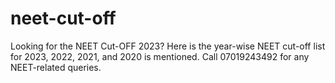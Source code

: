 # neet-cut-off
Looking for the <a ahref=https://www.pw.live/neet/cut-off>NEET Cut-OFF</a> 2023? Here is the year-wise NEET cut-off list for 2023, 2022, 2021, and 2020 is mentioned. Call 07019243492 for any NEET-related queries.
